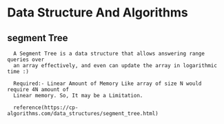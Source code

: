 # Data Structure And Algorithms

## segment Tree
      A Segment Tree is a data structure that allows answering range queries over
      an array effectively, and even can update the array in logarithmic time :) 

      Required:- Linear Amount of Memory Like array of size N would require 4N amount of
      Linear memory. So, It may be a Limitation.

      reference(https://cp-algorithms.com/data_structures/segment_tree.html)


